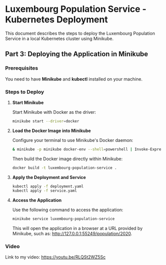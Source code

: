 # Luxembourg Population Service - Kubernetes Deployment

This document describes the steps to deploy the Luxembourg Population Service in a local Kubernetes cluster using Minikube.

## Part 3: Deploying the Application in Minikube

### Prerequisites

You need to have **Minikube** and **kubectl** installed on your machine.

### Steps to Deploy

1. **Start Minikube**

   Start Minikube with Docker as the driver:
   ```bash
   minikube start --driver=docker
   ```
2. **Load the Docker Image into Minikube**

    Configure your terminal to use Minikube's Docker daemon:
    ```bash
   & minikube -p minikube docker-env --shell=powershell | Invoke-Expression
   ```

   Then build the Docker image directly within Minikube:
   ```bash
   docker build -t luxembourg-population-service .
   ```

3. **Apply the Deployment and Service**

    ```bash
   kubectl apply -f deployment.yaml
    kubectl apply -f service.yaml
   ```

4. **Access the Application**

    Use the following command to access the application:
    ```bash
   minikube service luxembourg-population-service
   ```

   This will open the application in a browser at a URL provided by Minikube, such as: http://127.0.0.1:55249/population/2020.


### Video

Link to my video: https://youtu.be/RLQSt2WZ5Sc
